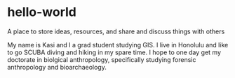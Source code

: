 # hello-world
A place to store ideas, resources, and share and discuss things with others 

My name is Kasi and I a grad student studying GIS. 
I live in Honolulu and like to go SCUBA diving and hiking in my spare time.
I hope to one day get my doctorate in biolgical anthropology, specifically studying forensic anthropology and bioarchaeology. 
